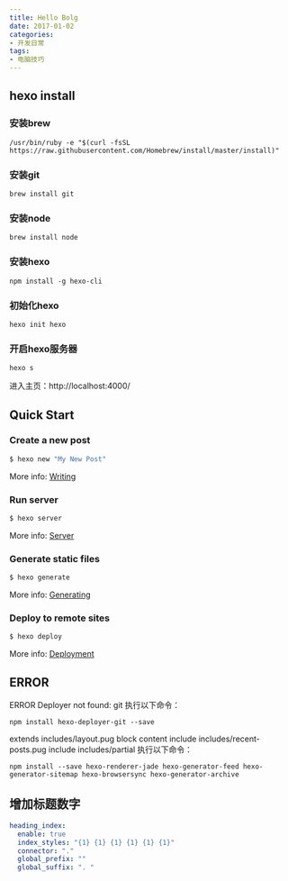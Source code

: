 ```yaml
---
title: Hello Bolg
date: 2017-01-02
categories: 
- 开发日常
tags: 
- 电脑技巧
---
```

## hexo install
### 安装brew
```
/usr/bin/ruby -e "$(curl -fsSL https://raw.githubusercontent.com/Homebrew/install/master/install)"
```
### 安装git
```
brew install git
```
### 安装node
```
brew install node
```
### 安装hexo
```
npm install -g hexo-cli
```
### 初始化hexo
```
hexo init hexo
```
### 开启hexo服务器
```
hexo s
```
进入主页：http://localhost:4000/ 


## Quick Start

### Create a new post

``` bash
$ hexo new "My New Post"
```

More info: [Writing](https://hexo.io/docs/writing.html)

### Run server

``` bash
$ hexo server
```

More info: [Server](https://hexo.io/docs/server.html)

### Generate static files

``` bash
$ hexo generate
```

More info: [Generating](https://hexo.io/docs/generating.html)

### Deploy to remote sites

``` bash
$ hexo deploy
```

More info: [Deployment](https://hexo.io/docs/deployment.html)

## ERROR
ERROR Deployer not found: git
执行以下命令：
```
npm install hexo-deployer-git --save
```
extends includes/layout.pug block content include includes/recent-posts.pug include includes/partial
执行以下命令：
```
npm install --save hexo-renderer-jade hexo-generator-feed hexo-generator-sitemap hexo-browsersync hexo-generator-archive
```
## 增加标题数字
```yaml
heading_index:
  enable: true
  index_styles: "{1} {1} {1} {1} {1} {1}"
  connector: "."
  global_prefix: ""
  global_suffix: ". "
```